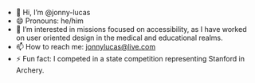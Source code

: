 - 👋 Hi, I’m @jonny-lucas
- 😄 Pronouns: he/him
- 👀 I’m interested in missions focused on accessibility, as I have worked on user oriented design in the medical and educational realms.
- 📫 How to reach me: jonnylucas@live.com
- ⚡ Fun fact: I competed in a state competition representing Stanford in Archery.

<!---
jonny-lucas/jonny-lucas is a ✨ special ✨ repository because its `README.md` (this file) appears on your GitHub profile.
You can click the Preview link to take a look at your changes.
--->
